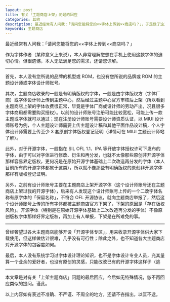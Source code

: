 ```yaml
---
layout: post
title: 有关「主题商店上架」问题的回应
categories: 其他
description: 最近经常有人问我：「请问您能将您的××字体上传到××商店吗？」，于是做了这篇回应。
keywords: 主题商店
---
```


最近经常有人问我：「请问您能将您的××字体上传到××商店吗？」

作为字体作者（某种意义上来说），本人非常理解您想在手机上使用这款字体的迫切心情。但很遗憾，本人无法满足您的需求，还请您谅解。

---

首先，本人没有您所说的品牌的机型或 ROM，也没有您所说的品牌或 ROM 的主题设计师或字体设计师账号。

其次，主题商店收录的一般是有明确版权的字体，一般是由字体版权方（字体厂商）或字体设计师上传到主题中心，然后经过主题中心官方审核后上架（所以看到主题商店上架的字体收费很正常，毕竟是字体厂商或设计师的劳动产出，况且很多字体商用都需要购买授权）。以前的设计师账号注册可能比较宽松，可能上传一款主题或字体就可以通过；现在注册设计师账号需要设计师资质认证，以 MIUI 设计师账号为例，个人主题设计师需要上传主题设计稿和其他平面作品设计稿，个人字体设计师需要上传至少 3 套原创字体版权登记证明（详情可在 MIUI 主题设计师站了解）。

此外，对于开源字体，一般指在 SIL OFL 1.1、IPA 等开放字体授权许可下发布的字体，由于可以对字体进行修改、衍生和再分发，也就不太像那些原创非开源字体那样容易界定版权，更何况是在原始开源字体基础上二次改造再分发的字体（本人目前所有的开源字体都属于这类），所以就不像那些有明确版权的原创非开源字体那样有版权登记证明。

另外，之前有设计师账号主要在主题商店上架开源字体（这个设计师账号还在主题商店上架过我的开源字体），后来有人发现这个设计师账号上传的一个二改字体名称有原字体的「保留名称」，不符合 OFL 开源协议，就向主题商店举报了，然后这个设计师账号上传的所有字体都被主题商店官方下架了，下架的原因是「存在版权风险」。开源字体（特别是在原始开源字体基础上二次改造再分发的字体）不像原创版权字体那样好界定版权，再加上有人举报，下架是在所难免的事。

---

曾经奢望过各大主题商店能够开设「开源字体专区」，用来收录开源字体供大家下载使用，但这样做估计很难，几乎没有可行性；除此之外，也不知道各大主题商店对开源字体的包容度如何。

最后，本人没有系统学习过字体设计理论知识，也不是字体设计专业人员，充其量算一个业余的爱好者，也没有原创的灵感，只能改改已有的开源字体这样子（逃

---

本文章是对有关「上架主题商店」问题的最后回应，今后如无特殊情况，恕不再回应类似的提问。谨此。

以上内容如有表述不准确、不严谨、不周全的地方，还请不吝指出，以匡不逮。 
